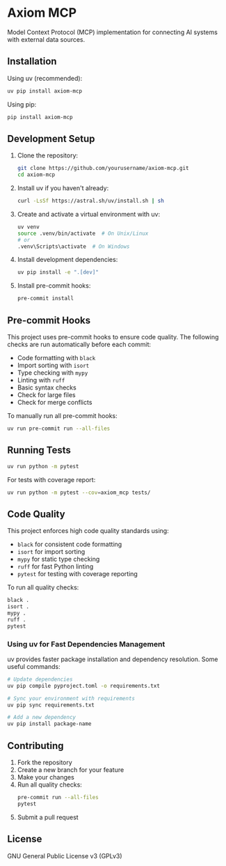 # Axiom MCP

Model Context Protocol (MCP) implementation for connecting AI systems with external data sources.

## Installation

Using uv (recommended):
```bash
uv pip install axiom-mcp
```

Using pip:
```bash
pip install axiom-mcp
```

## Development Setup

1. Clone the repository:
   ```bash
   git clone https://github.com/yourusername/axiom-mcp.git
   cd axiom-mcp
   ```

2. Install uv if you haven't already:
   ```bash
   curl -LsSf https://astral.sh/uv/install.sh | sh
   ```

3. Create and activate a virtual environment with uv:
   ```bash
   uv venv
   source .venv/bin/activate  # On Unix/Linux
   # or
   .venv\Scripts\activate  # On Windows
   ```

4. Install development dependencies:
   ```bash
   uv pip install -e ".[dev]"
   ```

5. Install pre-commit hooks:
   ```bash
   pre-commit install
   ```

## Pre-commit Hooks

This project uses pre-commit hooks to ensure code quality. The following checks are run automatically before each commit:

- Code formatting with `black`
- Import sorting with `isort`
- Type checking with `mypy`
- Linting with `ruff`
- Basic syntax checks
- Check for large files
- Check for merge conflicts

To manually run all pre-commit hooks:
```bash
uv run pre-commit run --all-files
```

## Running Tests

```bash
uv run python -m pytest
```

For tests with coverage report:
```bash
uv run python -m pytest --cov=axiom_mcp tests/
```

## Code Quality

This project enforces high code quality standards using:

- `black` for consistent code formatting
- `isort` for import sorting
- `mypy` for static type checking
- `ruff` for fast Python linting
- `pytest` for testing with coverage reporting

To run all quality checks:
```bash
black .
isort .
mypy .
ruff .
pytest
```

### Using uv for Fast Dependencies Management

uv provides faster package installation and dependency resolution. Some useful commands:

```bash
# Update dependencies
uv pip compile pyproject.toml -o requirements.txt

# Sync your environment with requirements
uv pip sync requirements.txt

# Add a new dependency
uv pip install package-name
```

## Contributing

1. Fork the repository
2. Create a new branch for your feature
3. Make your changes
4. Run all quality checks:
   ```bash
   pre-commit run --all-files
   pytest
   ```
5. Submit a pull request

## License
GNU General Public License v3 (GPLv3)
